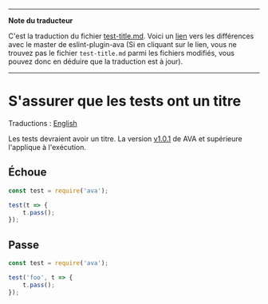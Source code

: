 ___
**Note du traducteur**

C'est la traduction du fichier [test-title.md](https://github.com/avajs/eslint-plugin-ava/blob/master/docs/rules/test-title.md). Voici un [lien](https://github.com/avajs/eslint-plugin-ava/compare/7542453058c30ebbc79c7bfeb689492fce226d8f...master#diff-ed02b0af8dd256929d27a1e08192e303) vers les différences avec le master de eslint-plugin-ava (Si en cliquant sur le lien, vous ne trouvez pas le fichier `test-title.md` parmi les fichiers modifiés, vous pouvez donc en déduire que la traduction est à jour).
___
# S'assurer que les tests ont un titre

Traductions : [English](https://github.com/avajs/eslint-plugin-ava/blob/master/docs/rules/test-title.md)

Les tests devraient avoir un titre. La version [v1.0.1](https://github.com/avajs/ava/releases/tag/v1.0.1) de AVA et supérieure l'applique à l'exécution.


## Échoue

```js
const test = require('ava');

test(t => {
	t.pass();
});
```


## Passe

```js
const test = require('ava');

test('foo', t => {
	t.pass();
});
```
